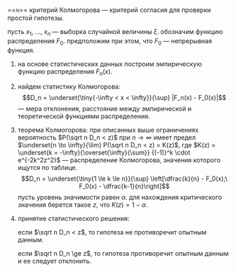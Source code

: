 ==$\aleph$== критерий Колмогорова — критерий согласия для проверки простой гипотезы. 

пусть $x_1,\ …,\ x_n$ — выборка случайной величины $\xi$. обозначим функцию распределения $F_0$. предположим при этом, что $F_0$ — непрерывная функция. 

1. на основе статистических данных построим эмпирическую функцию распределения $F_n(x)$.

2. найдем статистику Колмогорова:
$$D_n = \underset{\tiny{-\infty < x < \infty}}{\sup} |F_n(x) - F_0(x)|$$
— мера отклонения, расстояние между эмпирической и теоретической функциями распределения. 

3. теорема Колмогорова: при описанных выше ограничениях вероятность $P(\sqrt n D_n < z)$ при $n \to \infty$ имеет предел $\underset{n \to \infty}{\lim} P(\sqrt n D_n < z) = K(z)$, где $K(z) = \underset{k = -\infty}{\overset{\infty}{\sum}} {(-1)}^k \cdot e^{-2k^2z^2}$ — распределение Колмогорова, значения которого ищутся по таблице.
   $$D_n = \underset{\tiny{1 \le k \le n}}{\sup} \left[\dfrac{k}{n} - F_0(x);\ F_0(x) - \dfrac{k-1}{n}\right]$$
   пусть уровень значимости равен $\alpha$. для нахождения критического значения берется такое $z$, что $K(z) = 1 - \alpha$. 

4. принятие статистического решения:
   
   если $\sqrt n D_n < z$, то гипотеза не противоречит опытным данным.
   
   если $\sqrt n D_n \ge z$, то гипотеза противоречит опытным данным и ее следует отклонить. 
